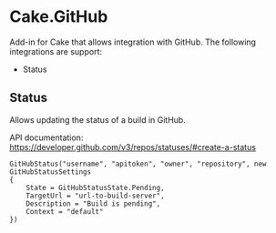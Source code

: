 # Cake.GitHub

Add-in for Cake that allows integration with GitHub. The following integrations are support:

* Status
 
## Status

Allows updating the status of a build in GitHub.

API documentation: https://developer.github.com/v3/repos/statuses/#create-a-status

```
GitHubStatus("username", "apitoken", "owner", "repository", new GitHubStatusSettings
{
    State = GitHubStatusState.Pending,
    TargetUrl = "url-to-build-server",
    Description = "Build is pending",
    Context = "default"
})
```


